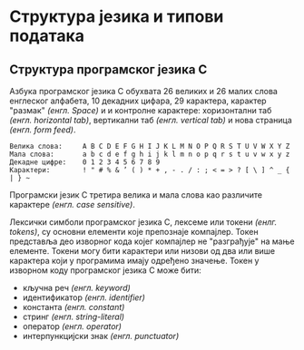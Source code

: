 # Структура језика и типови података

## Структура програмског језика C

Азбука програмског језика C обухвата 26 великих и 26 малих слова енглеског
алфабета, 10 декадних цифара, 29 карактера, карактер "размак" *(енгл. Space)* и
и контролне карактере: хоризонтални таб *(енгл. horizontal tab)*, вертикални
таб *(енгл. vertical tab)* и нова страница *(енгл. form feed)*.

```text
Велика слова:     A B C D E F G H I J K L M N O P Q R S T U V W X Y Z
Мала слова:       a b c d e f g h i j k l m n o p q r s t u v w x y z
Декадне цифре:    0 1 2 3 4 5 6 7 8 9
Карактери:        ! " # % & ’ ( ) * + , - . / : ; < = > ? [ \ ] ^ _ { | } ~
```

Програмски језик C третира велика и мала слова као различите карактере
*(енгл. case sensitive)*.

Лексички симболи програмског језика C, лексеме или токени *(енлг. tokens)*,
су основни елементи које препознаје компајлер. Токен представља део изворног
кода којег компајлер не "разграђује" на мање елементе. Токени могу бити
карактери или низови од два или више карактера који у програмима имају одређено
значење. Токен у изворном коду програмског језика C може бити:

- кључна реч *(енгл. keyword)*
- идентификатор *(енгл. identifier)*
- константа *(енгл. constant)*
- стринг *(енгл. string-literal)*
- оператор *(енгл. operator)*
- интерпункцијски знак *(енгл. punctuator)*
